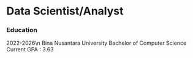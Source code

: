 # Data Scientist/Analyst

### Education
2022-2026\n
Bina Nusantara University
Bachelor of Computer Science
Current GPA : 3.63

